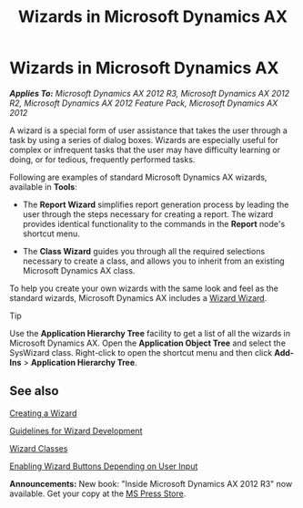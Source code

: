 ﻿---
title: Wizards in Microsoft Dynamics AX
TOCTitle: Wizards
ms:assetid: 2d7ee18c-e45c-4405-9191-890d2b2a5c63
ms:mtpsurl: https://msdn.microsoft.com/en-us/library/Aa622644(v=AX.60)
ms:contentKeyID: 35241942
ms.date: 05/18/2015
mtps_version: v=AX.60
---

# Wizards in Microsoft Dynamics AX 


_**Applies To:** Microsoft Dynamics AX 2012 R3, Microsoft Dynamics AX 2012 R2, Microsoft Dynamics AX 2012 Feature Pack, Microsoft Dynamics AX 2012_

A wizard is a special form of user assistance that takes the user through a task by using a series of dialog boxes. Wizards are especially useful for complex or infrequent tasks that the user may have difficulty learning or doing, or for tedious, frequently performed tasks.

Following are examples of standard Microsoft Dynamics AX wizards, available in **Tools**:

  - The **Report Wizard** simplifies report generation process by leading the user through the steps necessary for creating a report. The wizard provides identical functionality to the commands in the **Report** node's shortcut menu.

  - The **Class Wizard** guides you through all the required selections necessary to create a class, and allows you to inherit from an existing Microsoft Dynamics AX class.

To help you create your own wizards with the same look and feel as the standard wizards, Microsoft Dynamics AX includes a [Wizard Wizard](how-to-create-wizards.md).


> [!TIP]
> <P>Use the <STRONG>Application Hierarchy Tree</STRONG> facility to get a list of all the wizards in Microsoft Dynamics AX. Open the <STRONG>Application Object Tree</STRONG> and select the SysWizard class. Right-click to open the shortcut menu and then click <STRONG>Add-Ins</STRONG> &gt; <STRONG>Application Hierarchy Tree</STRONG>.</P>



## See also

[Creating a Wizard](how-to-create-wizards.md)

[Guidelines for Wizard Development](guidelines-for-wizard-development.md)

[Wizard Classes](wizard-classes.md)

[Enabling Wizard Buttons Depending on User Input](enabling-wizard-buttons-depending-on-user-input.md)

  
**Announcements:** New book: "Inside Microsoft Dynamics AX 2012 R3" now available. Get your copy at the [MS Press Store](https://www.microsoftpressstore.com/store/inside-microsoft-dynamics-ax-2012-r3-9780735685109).

